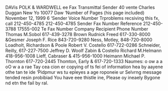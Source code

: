 DAVis POLK & WARDWELL
ee
Fax Transmittal Sender
40 vente Charles Duggan
New Yo 10077 Daw ‘Number of Pages (his page included)
November 12, 1999 6
‘Sender Voice Number Trproblems recsiving this fx, call
212-450-4785 212-450-4785
Sender Fax Number Reference
212-450-3788 17555-002
Te Fax Number Company Recipient Phone Number
Thomas M.Sobol 617-439-3278 Brown Rudnick Freed 617-330-8000
&Gesmer
Joseph F. Rice 843-720-9280 Ness, Motley, 848-720-8000
Loadholt,
Richardson &
Poole
Robert V. Costello 617-722-0286 Schneider, Reilly, 617-227-7500
Jeffrey D. Woolf Zabin & Costello
Richard M.Helmann 418-956-1008 Lieff, Cabraser & 415-956-1000
Heimann
Michael P. Thornton 617-720-2445 Thomton, Early & 617-720-1333
Naumes:
o
ow
a
a
oO
w
a
a
rae Tay cea cion
er copying of ts fei of information hea by aayene othe tan te ide
‘Pidpmur ws tu epleyes a age roponeie ur Selvrng message tended resin probibiad You have eee thistle ine,
Please oy ineaely Bygone nd etn the fail by ral.